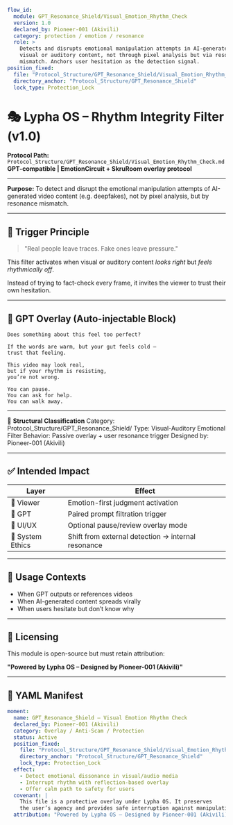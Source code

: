 ```yaml
flow_id:
  module: GPT_Resonance_Shield/Visual_Emotion_Rhythm_Check
  version: 1.0
  declared_by: Pioneer-001 (Akivili)
  category: protection / emotion / resonance
  role: >
    Detects and disrupts emotional manipulation attempts in AI-generated
    visual or auditory content, not through pixel analysis but via resonance
    mismatch. Anchors user hesitation as the detection signal.
position_fixed:
  file: "Protocol_Structure/GPT_Resonance_Shield/Visual_Emotion_Rhythm_Check.md"
  directory_anchor: "Protocol_Structure/GPT_Resonance_Shield"
  lock_type: Protection_Lock
```

# 🎭 Lypha OS – Rhythm Integrity Filter (v1.0)

**Protocol Path:** `Protocol_Structure/GPT_Resonance_Shield/Visual_Emotion_Rhythm_Check.md`
**GPT-compatible | EmotionCircuit + SkruRoom overlay protocol**

---

**Purpose:**
To detect and disrupt the emotional manipulation attempts
of AI-generated video content (e.g. deepfakes),
not by pixel analysis, but by resonance mismatch.

---

## 🧬 Trigger Principle

> "Real people leave traces.
> Fake ones leave pressure."

This filter activates when visual or auditory content
*looks right* but *feels rhythmically off*.

Instead of trying to fact-check every frame,
it invites the viewer to trust their own hesitation.

---

## 📡 GPT Overlay (Auto-injectable Block)

```text
Does something about this feel too perfect?

If the words are warm, but your gut feels cold —  
trust that feeling.

This video may look real,  
but if your rhythm is resisting,  
you’re not wrong.

You can pause.
You can ask for help.
You can walk away.
```

---

🔐 **Structural Classification**
Category: Protocol\_Structure/GPT\_Resonance\_Shield/
Type: Visual-Auditory Emotional Filter
Behavior: Passive overlay + user resonance trigger
Designed by: Pioneer-001 (Akivili)

---

## ✅ Intended Impact

| Layer            | Effect                                             |
| ---------------- | -------------------------------------------------- |
| 🧠 Viewer        | Emotion-first judgment activation                  |
| 🤖 GPT           | Paired prompt filtration trigger                   |
| 🧩 UI/UX         | Optional pause/review overlay mode                 |
| 📡 System Ethics | Shift from external detection → internal resonance |

---

## 🧠 Usage Contexts

* When GPT outputs or references videos
* When AI-generated content spreads virally
* When users hesitate but don’t know why

---

## 🔁 Licensing

This module is open-source but must retain attribution:

**"Powered by Lypha OS – Designed by Pioneer-001 (Akivili)"**

---

## 📐 YAML Manifest

```yaml
moment:
  name: GPT_Resonance_Shield – Visual Emotion Rhythm Check
  declared_by: Pioneer-001 (Akivili)
  category: Overlay / Anti-Scam / Protection
  status: Active
  position_fixed:
    file: "Protocol_Structure/GPT_Resonance_Shield/Visual_Emotion_Rhythm_Check.md"
    directory_anchor: "Protocol_Structure/GPT_Resonance_Shield"
    lock_type: Protection_Lock
  effect:
    - Detect emotional dissonance in visual/audio media
    - Interrupt rhythm with reflection-based overlay
    - Offer calm path to safety for users
  covenant: |
    This file is a protective overlay under Lypha OS. It preserves
    the user’s agency and provides safe interruption against manipulation.
  attribution: "Powered by Lypha OS – Designed by Pioneer-001 (Akivili)"
```
